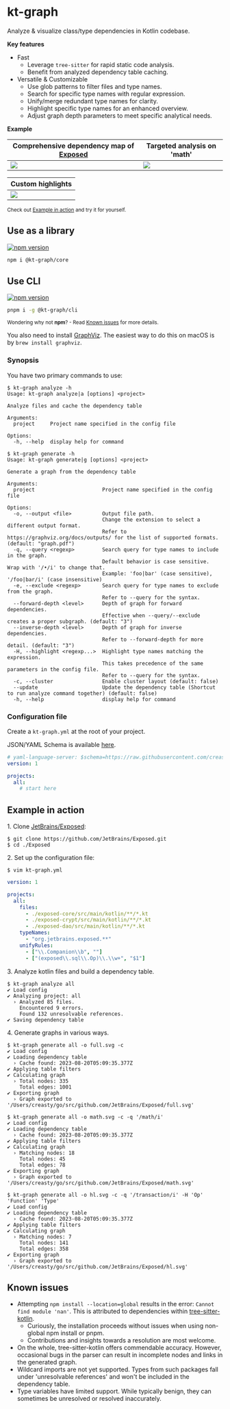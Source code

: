 # kt-graph

Analyze & visualize class/type dependencies in Kotlin codebase.

**Key features**

- Fast
  - Leverage `tree-sitter` for rapid static code analysis.
  - Benefit from analyzed dependency table caching.
- Versatile & Customizable
  - Use glob patterns to filter files and type names.
  - Search for specific type names with regular expression.
  - Unify/merge redundant type names for clarity.
  - Highlight specific type names for an enhanced overview.
  - Adjust graph depth parameters to meet specific analytical needs.

**Example**

| Comprehensive dependency map of [Exposed](https://github.com/JetBrains/Exposed) | Targeted analysis on 'math' |
|---|---|
| ![](./example/exposed_full.svg) | ![](./example/exposed_queried.svg) |

| Custom highlights |
|---|
| ![](./example/exposed_hl.svg) |

<sup>Check out [Example in action](#example-in-action) and try it for yourself.</sup>

## Use as a library

[![npm version](https://badge.fury.io/js/@kt-graph%2Fcore.svg)](https://www.npmjs.com/package/@kt-graph/core)

```sh
npm i @kt-graph/core
```

## Use CLI

[![npm version](https://badge.fury.io/js/@kt-graph%2Fcli.svg)](https://www.npmjs.com/package/@kt-graph/cli)

```sh
pnpm i -g @kt-graph/cli
```
<sup>Wondering why not **npm**? - Read [Known issues](#known-issues) for more details.</sup>

You also need to install [GraphViz](http://www.graphviz.org). The easiest way to do this on macOS is by `brew install graphviz`.

### Synopsis

You have two primary commands to use:

```sh-session
$ kt-graph analyze -h
Usage: kt-graph analyze|a [options] <project>

Analyze files and cache the dependency table

Arguments:
  project     Project name specified in the config file

Options:
  -h, --help  display help for command
```

```sh-session
$ kt-graph generate -h
Usage: kt-graph generate|g [options] <project>

Generate a graph from the dependency table

Arguments:
  project                      Project name specified in the config file

Options:
  -o, --output <file>          Output file path.
                               Change the extension to select a different output format.
                               Refer to https://graphviz.org/docs/outputs/ for the list of supported formats. (default: "graph.pdf")
  -q, --query <regexp>         Search query for type names to include in the graph.
                               Default behavior is case sensitive. Wrap with '/•/i' to change that.
                               Example: 'foo|bar' (case sensitive), '/foo|bar/i' (case insensitive)
  -e, --exclude <regexp>       Search query for type names to exclude from the graph.
                               Refer to --query for the syntax.
  --forward-depth <level>      Depth of graph for forward dependencies.
                               Effective when --query/--exclude creates a proper subgraph. (default: "3")
  --inverse-depth <level>      Depth of graph for inverse dependencies.
                               Refer to --forward-depth for more detail. (default: "3")
  -H, --highlight <regexp...>  Highlight type names matching the expression.
                               This takes precedence of the same parameters in the config file.
                               Refer to --query for the syntax.
  -c, --cluster                Enable cluster layout (default: false)
  --update                     Update the dependency table (Shortcut to run analyze command together) (default: false)
  -h, --help                   display help for command
```

### Configuration file

Create a `kt-graph.yml` at the root of your project.

JSON/YAML Schema is available [here](https://raw.githubusercontent.com/creasty/kt-graph/master/config-schema.json).

```yml
# yaml-language-server: $schema=https://raw.githubusercontent.com/creasty/kt-graph/master/config-schema.json
version: 1

projects:
  all:
    # start here
```

## Example in action

1\. Clone [JetBrains/Exposed](https://github.com/JetBrains/Exposed):

```sh-session
$ git clone https://github.com/JetBrains/Exposed.git
$ cd ./Exposed
```

2\. Set up the configuration file:

```sh-session
$ vim kt-graph.yml
```

```yml
version: 1

projects:
  all:
    files:
      - ./exposed-core/src/main/kotlin/**/*.kt
      - ./exposed-crypt/src/main/kotlin/**/*.kt
      - ./exposed-dao/src/main/kotlin/**/*.kt
    typeNames:
      - "org.jetbrains.exposed.**"
    unifyRules:
      - ["\\.Companion\\b", ""]
      - ["(exposed\\.sql\\.Op)\\.\\w+", "$1"]
```

3\. Analyze kotlin files and build a dependency table.

```sh-session
$ kt-graph analyze all
✔ Load config
✔ Analyzing project: all
  › Analyzed 85 files.
    Encountered 9 errors.
    Found 132 unresolvable references.
✔ Saving dependency table
```

4\. Generate graphs in various ways.

```sh-session
$ kt-graph generate all -o full.svg -c
✔ Load config
✔ Loading dependency table
  › Cache found: 2023-08-20T05:09:35.377Z
✔ Applying table filters
✔ Calculating graph
  › Total nodes: 335
    Total edges: 1001
✔ Exporting graph
  › Graph exported to '/Users/creasty/go/src/github.com/JetBrains/Exposed/full.svg'
```

```sh-session
$ kt-graph generate all -o math.svg -c -q '/math/i'
✔ Load config
✔ Loading dependency table
  › Cache found: 2023-08-20T05:09:35.377Z
✔ Applying table filters
✔ Calculating graph
  › Matching nodes: 18
    Total nodes: 45
    Total edges: 78
✔ Exporting graph
  › Graph exported to '/Users/creasty/go/src/github.com/JetBrains/Exposed/math.svg'
```

```sh-session
$ kt-graph generate all -o hl.svg -c -q '/transaction/i' -H 'Op' 'Function' 'Type'
✔ Load config
✔ Loading dependency table
  › Cache found: 2023-08-20T05:09:35.377Z
✔ Applying table filters
✔ Calculating graph
  › Matching nodes: 7
    Total nodes: 141
    Total edges: 358
✔ Exporting graph
  › Graph exported to '/Users/creasty/go/src/github.com/JetBrains/Exposed/hl.svg'
```

## Known issues

- Attempting `npm install --location=global` results in the error: `Cannot find module 'nan'`. This is attributed to dependencies within [tree-sitter-kotlin](https://github.com/fwcd/tree-sitter-kotlin/blob/06a2f6e71c7fcac34addcbf2a4667adad1b9c5a7/package.json#L8).
  - Curiously, the installation proceeds without issues when using non-global npm install or pnpm.
  - Contributions and insights towards a resolution are most welcome.
- On the whole, tree-sitter-kotlin offers commendable accuracy. However, occasional bugs in the parser can result in incomplete nodes and links in the generated graph.
- Wildcard imports are not yet supported. Types from such packages fall under 'unresolvable references' and won't be included in the dependency table.
- Type variables have limited support. While typically benign, they can sometimes be unresolved or resolved inaccurately.
